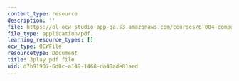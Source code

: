 ```yaml
---
content_type: resource
description: ''
file: https://ol-ocw-studio-app-qa.s3.amazonaws.com/courses/6-004-computation-structures-spring-2017/d7b919076d0ca1491468da48ade81aed_hmPiuS0PqCs.pdf
file_type: application/pdf
learning_resource_types: []
ocw_type: OCWFile
resourcetype: Document
title: 3play pdf file
uid: d7b91907-6d0c-a149-1468-da48ade81aed
---
```

